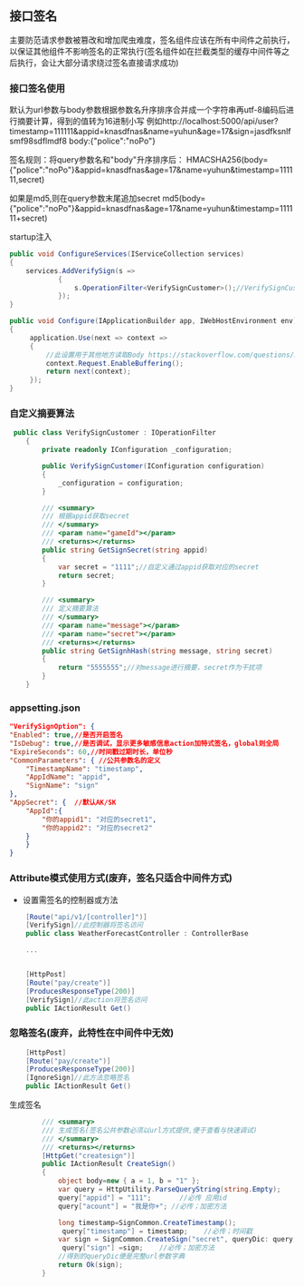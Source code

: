 
## 接口签名


主要防范请求参数被篡改和增加爬虫难度，签名组件应该在所有中间件之前执行，以保证其他组件不影响签名的正常执行(签名组件如在拦截类型的缓存中间件等之后执行，会让大部分请求绕过签名直接请求成功)

### 接口签名使用
默认为url参数与body参数根据参数名升序排序合并成一个字符串再utf-8编码后进行摘要计算，得到的值转为16进制小写
例如http://localhost:5000/api/user?timestamp=111111&appid=knasdfnas&name=yuhun&age=17&sign=jasdfksnlfsmf98sdflmdf8
body:{"police":"noPo"}

签名规则：将query参数名和"body"升序排序后：
HMACSHA256(body={"police":"noPo"}&appid=knasdfnas&age=17&name=yuhun&timestamp=111111,secret)

如果是md5,则在query参数末尾追加secret
md5(body={"police":"noPo"}&appid=knasdfnas&age=17&name=yuhun&timestamp=111111+secret)

startup注入

``` csharp
public void ConfigureServices(IServiceCollection services)
{
    services.AddVerifySign(s =>
            {
                s.OperationFilter<VerifySignCustomer>();//VerifySignCustomer为自定义摘要与获取secret，如默认规则。则不需要OperationFilter
            });
}
```

```csharp
public void Configure(IApplicationBuilder app, IWebHostEnvironment env)
{
     application.Use(next => context =>
     {       
         //此设置用于其他地方读取Body https://stackoverflow.com/questions/31389781/read-request-body-twice
         context.Request.EnableBuffering();
         return next(context);
     });
}
```

### 自定义摘要算法

```csharp
 public class VerifySignCustomer : IOperationFilter
    {
        private readonly IConfiguration _configuration;

        public VerifySignCustomer(IConfiguration configuration)
        {
            _configuration = configuration;
        }

        /// <summary>
        /// 根据appid获取secret
        /// </summary>
        /// <param name="gameId"></param>
        /// <returns></returns>
        public string GetSignSecret(string appid)
        {
            var secret = "1111";//自定义通过appid获取对应的secret
            return secret;
        }

        /// <summary>
        /// 定义摘要算法
        /// </summary>
        /// <param name="message"></param>
        /// <param name="secret"></param>
        /// <returns></returns>
        public string GetSignhHash(string message, string secret)
        {
            return "5555555";//对message进行摘要，secret作为干扰项
        }
    }
```

### appsetting.json
```json
"VerifySignOption": {
"Enabled": true,//是否开启签名
"IsDebug": true,//是否调试，显示更多敏感信息action加特式签名，global则全局
"ExpireSeconds": 60,//时间戳过期时长，单位秒
"CommonParameters": { //公共参数名的定义
	"TimestampName": "timestamp",
	"AppIdName": "appid",
	"SignName": "sign"
},
"AppSecret": {  //默认AK/SK
	"AppId":{
	    "你的appid1": "对应的secret1",
	    "你的appid2": "对应的secret2"
	} 
    }
}
```
### Attribute模式使用方式(废弃，签名只适合中间件方式)
* 设置需签名的控制器或方法
```csharp
    [Route("api/v1/[controller]")]
    [VerifySign]//此控制器将签名访问
    public class WeatherForecastController : ControllerBase

    ...


    [HttpPost]
    [Route("pay/create")]
    [ProducesResponseType(200)]
    [VerifySign]//此action将签名访问
    public IActionResult Get()
```

###  忽略签名(废弃，此特性在中间件中无效)
```csharp
    [HttpPost]
    [Route("pay/create")]
    [ProducesResponseType(200)]
    [IgnoreSign]//此方法忽略签名
    public IActionResult Get()
```

生成签名
```csharp
        /// <summary>
        /// 生成签名(签名公共参数必须以url方式提供,便于查看与快速调试) 
        /// </summary>
        /// <returns></returns>
        [HttpGet("createsign")]
        public IActionResult CreateSign()
        {
            object body=new { a = 1, b = "1" };
            var query = HttpUtility.ParseQueryString(string.Empty);
            query["appid"] = "111";       //必传 应用id    
            query["acount"] = "我是你+"; //必传；加密方法

            long timestamp=SignCommon.CreateTimestamp();
             query["timestamp"] = timestamp;    //必传；时间戳                     
            var sign = SignCommon.CreateSign("secret", queryDic: query, body: body);//如果为Get请求，Body参数为空即可
             query["sign"] =sign;    //必传；加密方法
            //得到的queryDic便是完整url参数字典
            return Ok(sign);
        }
```
